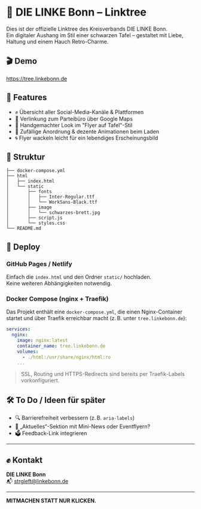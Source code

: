 # 🔗 DIE LINKE Bonn – Linktree

Dies ist der offizielle Linktree des Kreisverbands DIE LINKE Bonn.  
Ein digitaler Aushang im Stil einer schwarzen Tafel – gestaltet mit Liebe, Haltung und einem Hauch Retro-Charme.

## 🎬 Demo

https://tree.linkebonn.de

## 🚩 Features

- ✊ Übersicht aller Social-Media-Kanäle & Plattformen
- 📍 Verlinkung zum Parteibüro über Google Maps
- 🎨 Handgemachter Look im "Flyer auf Tafel"-Stil
- 🔁 Zufällige Anordnung & dezente Animationen beim Laden
- 🌀 Flyer wackeln leicht für ein lebendiges Erscheinungsbild

## 📂 Struktur

```
├── docker-compose.yml
├── html
│   ├── index.html
│   └── static
│       ├── fonts
│       │   ├── Inter-Regular.ttf
│       │   └── WorkSans-Black.ttf
│       ├── image
│       │   └── schwarzes-brett.jpg
│       ├── script.js
│       └── styles.css
└── README.md
```

## 🚀 Deploy

### GitHub Pages / Netlify

Einfach die `index.html` und den Ordner `static/` hochladen.  
Keine weiteren Abhängigkeiten notwendig.

### Docker Compose (nginx + Traefik)

Das Projekt enthält eine `docker-compose.yml`, die einen Nginx-Container startet und über Traefik erreichbar macht (z. B. unter `tree.linkebonn.de`):

```yaml
services:
  nginx:
    image: nginx:latest
    container_name: tree.linkebonn.de
    volumes:
      - ./html:/usr/share/nginx/html:ro
    ...
```

> SSL, Routing und HTTPS-Redirects sind bereits per Traefik-Labels vorkonfiguriert.

## 🛠️ To Do / Ideen für später

- 🔍 Barrierefreiheit verbessern (z. B. `aria-labels`)
- 📸 „Aktuelles“-Sektion mit Mini-News oder Eventflyern?
- 🗳️ Feedback-Link integrieren

---

## ✊ Kontakt

**DIE LINKE Bonn**  
📬 strgleft@linkebonn.de

---

**MITMACHEN STATT NUR KLICKEN.**

